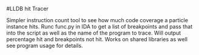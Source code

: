 #LLDB hit Tracer

Simpler instruction count tool to see how much code coverage a particle instance hits. Runc func.py in IDA to get a list of breakpoints and pass that into the script as well as the name of the program to trace. Will output percentage hit and breakpoints not hit. Works on shared libraries as well see program usage for details.